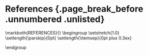 # References {.page_break_before .unnumbered .unlisted}

<!-- Explicitly insert bibliography here -->
\markboth{REFERENCES}{}
\begingroup
\setstretch{1.0}
\setlength{\parskip}{0pt}
\setlength{\itemsep}{0pt plus 0.3ex}
<div id="refs"></div>
\endgroup
